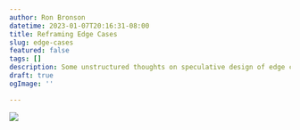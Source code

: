```yaml
---
author: Ron Bronson
datetime: 2023-01-07T20:16:31-08:00
title: Reframing Edge Cases
slug: edge-cases
featured: false
tags: []
description: Some unstructured thoughts on speculative design of edge cases
draft: true
ogImage: ''

---
```

![](/v1673151831/Screenshot_2023-01-07_at_20.17.39_gh3mrs.png)